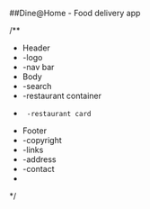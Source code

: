 ##Dine@Home - Food delivery app

/**
 * Header
 *  -logo
 *  -nav bar
 * Body
 *  -search
 *  -restaurant container
 *      -restaurant card
 * Footer
 *  -copyright
 *  -links
 *  -address
 *  -contact
 *
 */
